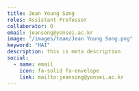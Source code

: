 ```yaml
---
title: Jean Young Song
roles: Assistant Professor
collaborator: O
email: jeansong@yonsei.ac.kr
image: "/images/team/Jean Young Song.png"
keyword: "HAI"
description: this is meta description
social:
  - name: email
    icon: fa-solid fa-envelope
    link: mailto:jeansong@yonsei.ac.kr
---
```


